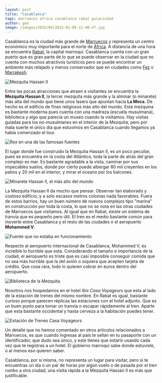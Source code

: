 ```yaml
---
layout: post
title: "Casablanca"
tags: marruecos africa casablanca rabat guiaciudad
author: geo
image: /images/2015/04/2015-01-05-11-40-47.jpg
---
```

Casablanca es la ciudad más grande de [Marruecos](/tag/marruecos) y representa un centro económico muy importante para el norte de [África](/tag/africa). A distancia de una hora se encuentra [Rabat](/tag/rabat), la capital marroquí. Casablanca cuenta con un gran puerto que es gran parte de lo que se puede observar en la ciudad que no cuenta con muchos atractivos turísticos pero se puede encontrar un ambiente más relajado y menos conservador que en ciudades como [Fez](/tag/fez) o [Marrakesh](/tag/marrakesh).

![Mezquita Hassan II](/images/2015/04/2015-01-05-11-40-47.jpg)

Entre las pocas atracciones que atraen a visitantes se encuentra la **Mezquita Hassan II**, la tercer mezquita más grande y la alminar (o minarete) más alta del mundo que tiene unos lasers que apuntan hacia **La Meca**. De hecho es el edificio de fines religiosos más alto del mundo. Esta mezquina es bastante moderna pues cuenta con una madraza (escuela musulmana), biblioteca y algo que parecía un museo cuando la visitamos. Hay visitas guiadas para los no-musulmanes en el interior de la Mezquita, pero por mala suerte el único día que estuvimos en Casablanca cuando llegamos ya había comenzado el tour.

![Rox en una de las famosas fuentes](/images/2015/04/2015-01-05-11-25-54.jpg)

El lugar donde fue construido la Mezquita Hassan II, es un poco peculiar, pues se encuentra en la costa del Atlántico, toda la parte de atrás del gran complejo es mar. Es bastante agradable a la vista, caminar por sus impecables suelos, donde por cierto puede albergar 80 mil creyentes en los patios y 20 mil en el interior, y mirar el oceano por los balcones.

![Minarete Hassan II, el más alto del mundo](/images/2015/04/2015-01-05-11-36-15.jpg)

La Mezquita Hassan II da mucho que pensar. Observar tan elaborado y costoso edificio, y a solo escasos metros colonias nada favorables. Fuera de estos barrios, hay un buen número de nuevos complejos tipo "marina" en construcción por toda la costa, lo que no se nota en las otras ciudades de Marruecos que visitamos. Al igual que en Rabat, existe un sistema de tranvía que es pequeño pero útil. El tren es el medio bastante común para moverte entre Casablanca y el resto de las ciudades o el aeropuerto **Mohammed V**.

![Fuente que no estaba en funcionamiento](/images/2015/04/2015-01-05-11-30-44.jpg)

Respecto al aeropuerto internacional de Casablanca, Mohammed V, es increíble lo horrible que esta. Considerando el tamaño e importancia de la ciudad, el aeropuerto es triste que es casi imposible conseguir comida que no sea más horrible que la del avión o siquiera que acepten tarjeta de crédito. Que cosa rara, todo lo quieren cobrar en euros dentro del aeropuerto.

![Biblioteca de la Mezquita](/images/2015/04/2015-01-05-11-22-28.jpg)

Nosotros nos hospedamos en el hotel *Ibis Casa Voyageurs* que esta al lado de la estación de trenes del mismo nombre. En Rabat es igual, bastante curioso porque parecen réplicas las estaciones con el hotel adjunto. Que es un buen punto para tomar un tranvía o escapar rápidamente al tren. Aparte que esta bastante occidental y hasta cerveza a la habitación puedes tener.

![Estación de Trenes Casa Voyageurs](/images/2015/04/2015-01-05-10-14-23.jpg)

Un detalle que no hemos comentado en otros artículos relacionados a Marruecos, es que cuando ingresas al país te sellan en tu pasaporte con un identificador, que dudo sea único, y este tienes que estarlo usando cada vez que te registras a un hotel. El gobierno marroquí sabe donde estuviste, o al menos eso quieren saber.

Casablanca, por si misma, no representa un lugar para visitar, pero si te encuentras un día o un par de horas por algún vuelo o de pasada por el tren rumbo a otra ciudad, una visita rápida a la Mezquita Hassan II es más que justificable.